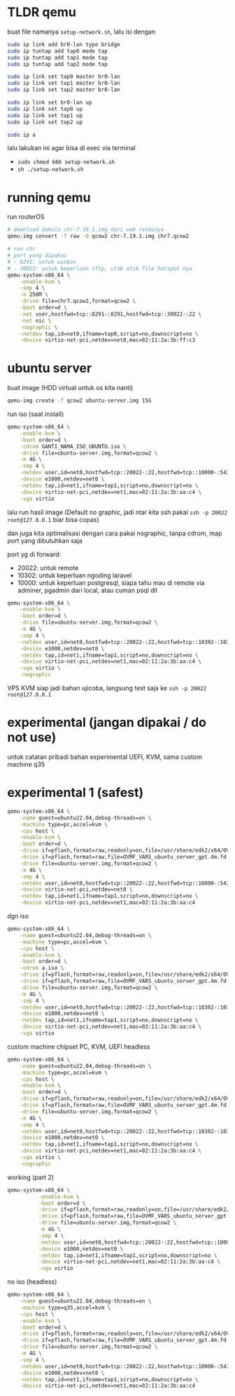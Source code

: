 # TLDR qemu

buat file namanya `setup-network.sh`, lalu isi dengan

```sh
sudo ip link add br0-lan type bridge
sudo ip tuntap add tap0 mode tap
sudo ip tuntap add tap1 mode tap
sudo ip tuntap add tap2 mode tap

sudo ip link set tap0 master br0-lan
sudo ip link set tap1 master br0-lan
sudo ip link set tap2 master br0-lan

sudo ip link set br0-lan up
sudo ip link set tap0 up
sudo ip link set tap1 up
sudo ip link set tap2 up

sudo ip a

```

lalu lakukan ini agar bisa di exec via terminal
- `sudo chmod 666 setup-network.sh`
- `sh ./setup-network.sh`

# running qemu

run routerOS

```sh
# download dahulu chr-7.19.1.img dari web resminya
qemu-img convert -f raw -O qcow2 chr-7.19.1.img chr7.qcow2

# run chr
# port yang dipakai
# - 8291: untuk winbox
# - 30022: untuk keperluan sftp, utak atik file hotspot nya
qemu-system-x86_64 \
	-enable-kvm \
	-smp 4 \
	-m 256M \
	-drive file=chr7.qcow2,format=qcow2 \
	-boot order=d \
	-net user,hostfwd=tcp::8291-:8291,hostfwd=tcp::30022-:22 \
	-net nic \
	-nographic \
	-netdev tap,id=net0,ifname=tap0,script=no,downscript=no \
	-device virtio-net-pci,netdev=net0,mac=02:11:2a:3b:ff:c3
```

# ubuntu server

buat image (HDD virtual untuk os kita nanti)
```sh
qemu-img create -f qcow2 ubuntu-server.img 15G
```

run iso (saat install)
```sh
qemu-system-x86_64 \
	-enable-kvm \
	-boot order=d \
	-cdrom GANTI_NAMA_ISO_UBUNTU.iso \
	-drive file=ubuntu-server.img,format=qcow2 \
	-m 4G \
	-smp 4 \
	-netdev user,id=net0,hostfwd=tcp::20022-:22,hostfwd=tcp::10000-:5432 \
	-device e1000,netdev=net0 \
	-netdev tap,id=net1,ifname=tap1,script=no,downscript=no \
	-device virtio-net-pci,netdev=net1,mac=02:11:2a:3b:aa:c4 \
	-vga virtio
```

lalu run hasil image (Default no graphic, jadi ntar kita ssh pakai `ssh -p 20022 root@127.0.0.1` biar bisa copas)

dan juga kita optimalisasi dengan cara pakai nographic, tanpa cdrom, map port yang dibutuhkan saja

port yg di forward:
- 20022: untuk remote
- 10302: untuk keperluan ngoding laravel
- 10000: untuk keperluan postgresql, siapa tahu mau di remote via adminer, pgadmin dari local, atau cuman psql dll

```sh
qemu-system-x86_64 \
	-enable-kvm \
	-boot order=d \
	-drive file=ubuntu-server.img,format=qcow2 \
	-m 4G \
	-smp 4 \
	-netdev user,id=net0,hostfwd=tcp::20022-:22,hostfwd=tcp::10302-:10302,hostfwd=tcp::10000-:5432 \
	-device e1000,netdev=net0 \
	-netdev tap,id=net1,ifname=tap1,script=no,downscript=no \
	-device virtio-net-pci,netdev=net1,mac=02:11:2a:3b:aa:c4 \
	-vga virtio \
	-nographic
```

VPS KVM siap jadi bahan ujicoba, langsung test saja ke `ssh -p 20022 root@127.0.0.1`

# experimental (jangan dipakai / do not use)
untuk catatan pribadi bahan experimental UEFI, KVM, sama custom machine q35 

# experimental 1 (safest)
```sh
qemu-system-x86_64 \
    -name guest=ubuntu22.04,debug-threads=on \
    -machine type=pc,accel=kvm \
    -cpu host \
    -enable-kvm \
    -boot order=d \
    -drive if=pflash,format=raw,readonly=on,file=/usr/share/edk2/x64/OVMF_CODE.4m.fd \
    -drive if=pflash,format=raw,file=OVMF_VARS_ubuntu_server_gpt.4m.fd \
    -drive file=ubuntu-server.img,format=qcow2 \
    -m 4G \
    -smp 4 \
    -netdev user,id=net0,hostfwd=tcp::20022-:22,hostfwd=tcp::10000-:5432 \
    -device virtio-net-pci,netdev=net0 \
    -netdev tap,id=net1,ifname=tap1,script=no,downscript=no \
    -device virtio-net-pci,netdev=net1,mac=02:11:2a:3b:aa:c4

```

dgn iso

```sh
qemu-system-x86_64 \
	-name guest=ubuntu22.04,debug-threads=on \
	-machine type=pc,accel=kvm \
	-cpu host \
	-enable-kvm \
	-boot order=d \
	-cdrom a.iso \
	-drive if=pflash,format=raw,readonly=on,file=/usr/share/edk2/x64/OVMF_CODE.4m.fd \
	-drive if=pflash,format=raw,file=OVMF_VARS_ubuntu_server_gpt.4m.fd \
	-drive file=ubuntu-server.img,format=qcow2 \
	-m 4G \
	-smp 4 \
	-netdev user,id=net0,hostfwd=tcp::20022-:22,hostfwd=tcp::10302-:10302,hostfwd=tcp::10000-:5432 \
	-device e1000,netdev=net0 \
	-netdev tap,id=net1,ifname=tap1,script=no,downscript=no \
	-device virtio-net-pci,netdev=net1,mac=02:11:2a:3b:aa:c4 \
	-vga virtio
```

custom machine chipset PC, KVM, UEFI headless

```sh
qemu-system-x86_64 \
	-name guest=ubuntu22.04,debug-threads=on \
	-machine type=pc,accel=kvm \
	-cpu host \
	-enable-kvm \
	-boot order=d \
	-drive if=pflash,format=raw,readonly=on,file=/usr/share/edk2/x64/OVMF_CODE.4m.fd \
	-drive if=pflash,format=raw,file=OVMF_VARS_ubuntu_server_gpt.4m.fd \
	-drive file=ubuntu-server.img,format=qcow2 \
	-m 4G \
	-smp 4 \
	-netdev user,id=net0,hostfwd=tcp::20022-:22,hostfwd=tcp::10302-:10302,hostfwd=tcp::10000-:5432 \
	-device e1000,netdev=net0 \
	-netdev tap,id=net1,ifname=tap1,script=no,downscript=no \
	-device virtio-net-pci,netdev=net1,mac=02:11:2a:3b:aa:c4 \
	-vga virtio \
	-nographic
```

working (part 2)
```sh
qemu-system-x86_64 \
          -enable-kvm \
          -boot order=d \
          -drive if=pflash,format=raw,readonly=on,file=/usr/share/edk2/x64/OVMF_CODE.4m.fd \
          -drive if=pflash,format=raw,file=OVMF_VARS_ubuntu_server_gpt.4m.fd \
          -drive file=ubuntu-server.img,format=qcow2 \
          -m 4G \
          -smp 4 \
          -netdev user,id=net0,hostfwd=tcp::20022-:22,hostfwd=tcp::10000-:5432 \
          -device e1000,netdev=net0 \
          -netdev tap,id=net1,ifname=tap1,script=no,downscript=no \
          -device virtio-net-pci,netdev=net1,mac=02:11:2a:3b:aa:c4 \
          -vga virtio
```

no iso (headless)
```sh
qemu-system-x86_64 \
	-name guest=ubuntu22.04,debug-threads=on \
	-machine type=q35,accel=kvm \
	-cpu host \
	-enable-kvm \
	-boot order=d \
	-drive if=pflash,format=raw,readonly=on,file=/usr/share/edk2/x64/OVMF_CODE.4m.fd \
	-drive if=pflash,format=raw,file=OVMF_VARS_ubuntu_server_gpt.4m.fd \
	-drive file=ubuntu-server.img,format=qcow2 \
	-m 4G \
	-smp 4 \
	-netdev user,id=net0,hostfwd=tcp::20022-:22,hostfwd=tcp::10000-:5432 \
	-device e1000,netdev=net0 \
	-netdev tap,id=net1,ifname=tap1,script=no,downscript=no \
	-device virtio-net-pci,netdev=net1,mac=02:11:2a:3b:aa:c4
```